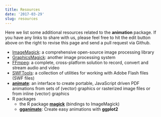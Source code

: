 ```yaml
---
title: Resources
date: '2017-03-29'
slug: resources
---
```


Here we list some additional resources related to the **animation** package. If you have any links to share with us, please feel free to hit the edit button above on the right to revise this page and send a pull request via Github.

- [ImageMagick](https://www.imagemagick.org): a comprehensive open-source image processing library
- [GraphicsMagick](http://www.graphicsmagick.org/): another image processing system
- [FFmpeg](http://ffmpeg.org/): a complete, cross-platform solution to record, convert and stream audio and video
- [SWFTools](http://www.swftools.org/): a collection of utilities for working with Adobe Flash files (SWF files)
- [**animate**](https://www.ctan.org/pkg/animate): an interface to create portable, JavaScript driven PDF animations from sets of (vector) graphics or rasterized image files or from inline (vector) graphics
- R packages
    - the R package [**magick**](https://cran.rstudio.com/package=magick) (bindings to ImageMagick)
    - [**gganimate**](https://github.com/dgrtwo/gganimate): Create easy animations with **ggplot2**
